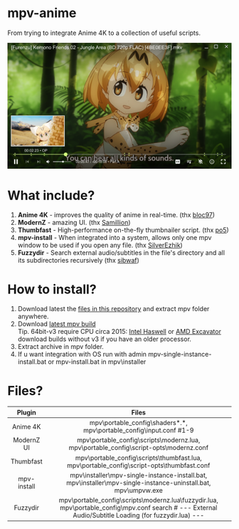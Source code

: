 # mpv-anime

From trying to integrate Anime 4K to a collection of useful scripts.

![preview](preview.png?raw=true)

# What include?
1. <b>Anime 4K</b> - improves the quality of anime in real-time. (thx [bloc97](https://github.com/bloc97/Anime4K))
2. <b>ModernZ</b> - amazing UI. (thx [Samillion](https://github.com/Samillion/ModernZ))
3. <b>Thumbfast</b> - High-performance on-the-fly thumbnailer script. (thx [po5](https://github.com/po5/thumbfast))
4. <b>mpv-install</b> - When integrated into a system, allows only one mpv window to be used if you open any file. (thx [SilverEzhik](https://github.com/SilverEzhik/mpv-install))
5. <b>Fuzzydir</b> - Search external audio/subtitles in the file's directory and all its subdirectories recursively (thx [sibwaf](https://github.com/sibwaf/mpv-scripts/blob/master/fuzzydir.lua))

# How to install?
1. Download latest the [files in this repository](https://github.com/Donate684/mpv-anime/archive/refs/heads/main.zip) and extract mpv folder anywhere.
2. Download [latest mpv build](https://sourceforge.net/projects/mpv-player-windows/files/)<br/>
Tip. 64bit-v3 require CPU circa 2015: [Intel Haswell](https://en.wikipedia.org/wiki/Haswell_(microarchitecture)) or [AMD Excavator](https://en.wikipedia.org/wiki/Excavator_(microarchitecture)) download builds without v3 if you have an older processor.
3. Extract archive in mpv folder.
4. If u want integration with OS run with admin mpv-single-instance-install.bat or mpv-install.bat in mpv\installer

# Files?
| Plugin | Files |
| :-: | :-: |
| Anime 4K | mpv\portable_config\shaders\*.*, mpv\portable_config\input.conf #1-9|
| ModernZ UI | mpv\portable_config\scripts\modernz.lua, mpv\portable_config\script-opts\modernz.conf |
| Thumbfast | mpv\portable_config\scripts\thumbfast.lua, mpv\portable_config\script-opts\thumbfast.conf |
| mpv-install | mpv\installer\mpv-single-instance-install.bat, mpv\installer\mpv-single-instance-uninstall.bat, mpv\umpvw.exe |
| Fuzzydir | mpv\portable_config\scripts\modernz.lua\fuzzydir.lua, mpv\portable_config\mpv.conf search # --- External Audio/Subtitle Loading (for fuzzydir.lua) --- |
